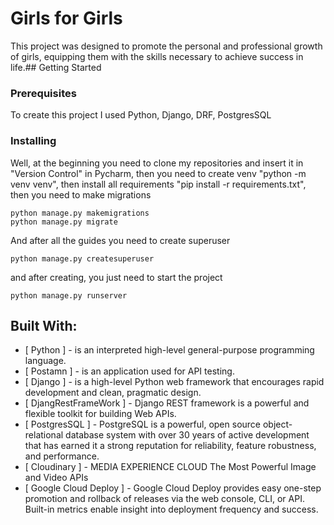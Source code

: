 # Girls for Girls

This project was designed to promote the personal and professional growth of girls, equipping them with the skills necessary to achieve success in life.## Getting Started

### Prerequisites	

To create this project I used Python, Django, DRF, PostgresSQL

### Installing

Well, at the beginning you need to clone my repositories and insert it in "Version Control" in Pycharm, then you need to create venv "python -m venv venv", then install all requirements "pip install -r requirements.txt", then you need to make migrations
```
python manage.py makemigrations
python manage.py migrate
```
And after all the guides you need to create superuser 
```
python manage.py createsuperuser
```

and after creating, you just need to start the project 
```
python manage.py runserver
```

## Built With:

* [ Python ] - is an interpreted high-level general-purpose programming language.
* [ Postamn ] - is an application used for API testing.
* [ Django ] - is a high-level Python web framework that encourages rapid development and clean, pragmatic design.
* [ DjangRestFrameWork ] - Django REST framework is a powerful and flexible toolkit for building Web APIs.
* [ PostgresSQL ] - PostgreSQL is a powerful, open source object-relational database system with over 30 years of active development that has earned it a strong reputation for reliability, feature robustness, and performance.
* [ Cloudinary ] - MEDIA EXPERIENCE CLOUD The Most Powerful Image and Video APIs
* [ Google Cloud Deploy ] -  Google Cloud Deploy provides easy one-step promotion and rollback of releases via the web console, CLI, or API. Built-in metrics enable insight into deployment frequency and success.

